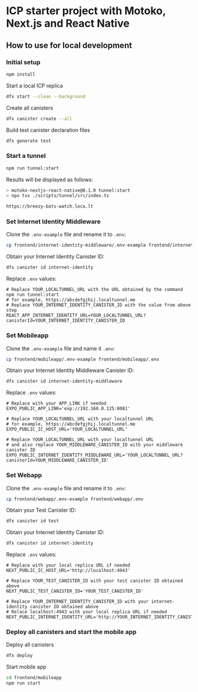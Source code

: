 # ICP starter project with Motoko, Next.js and React Native

## How to use for local development

### Initial setup

```bash
npm install
```

Start a local ICP replica

```bash
dfx start --clean --background
```

Create all canisters

```bash
dfx canister create --all
```

Build test canister declaration files

```bash
dfx generate test
```

### Start a tunnel

```bash
npm run tunnel:start
```

Results will be displayed as follows:

```bash
> motoko-nextjs-react-native@0.1.0 tunnel:start
> npx tsx ./scripts/tunnel/src/index.ts

https://breezy-bats-watch.loca.lt
```

### Set Internet Identity Middleware

Clone the `.env-example` file and rename it to `.env`:

```bash
cp frontend/internet-identity-middleware/.env-example frontend/internet-identity-middleware/.env
```

Obtain your Internet Identity Canister ID:

```bash
dfx canister id internet-identity
```

Replace `.env` values:

```
# Replace YOUR_LOCALTUNNEL_URL with the URL obtained by the command npm run tunnel:start
# for example, https://abcdefgjhij.localtunnel.me
# Replace YOUR_INTERNET_IDENTITY_CANISTER_ID with the value from above step
REACT_APP_INTERNET_IDENTITY_URL=YOUR_LOCALTUNNEL_URL?canisterId=YOUR_INTERNET_IDENTITY_CANISTER_ID
```

### Set Mobileapp

Clone the `.env-example` file and name it `.env`:

```bash
cp frontend/mobileapp/.env-example frontend/mobileapp/.env
```

Obtain your Internet Identity Middleware Canister ID:

```bash
dfx canister id internet-identity-middleware
```

Replace `.env` values:

```
# Replace with your APP_LINK if needed
EXPO_PUBLIC_APP_LINK='exp://192.168.0.125:8081'

# Replace YOUR_LOCALTUNNEL_URL with your localtunnel URL
# for example, https://abcdefgjhij.localtunnel.me
EXPO_PUBLIC_IC_HOST_URL='YOUR_LOCALTUNNEL_URL'

# Replace YOUR_LOCALTUNNEL_URL with your localtunnel URL
# and also replace YOUR_MIDDLEWARE_CANISTER_ID with your middleware canister ID
EXPO_PUBLIC_INTERNET_IDENTITY_MIDDLEWARE_URL='YOUR_LOCALTUNNEL_URL?canisterId=YOUR_MIDDLEWARE_CANISTER_ID'
```

### Set Webapp

Clone the `.env-example` file and rename it to `.env`:

```bash
cp frontend/webapp/.env-example frontend/webapp/.env
```

Obtain your Test Canister ID:

```bash
dfx canister id test
```

Obtain your Internet Identity Canister ID:

```bash
dfx canister id internet-identity
```

Replace `.env` values:

```
# Replace with your local replica URL if needed
NEXT_PUBLIC_IC_HOST_URL='http://localhost:4943'

# Replace YOUR_TEST_CANISTER_ID with your test canister ID obtained above
NEXT_PUBLIC_TEST_CANISTER_ID='YOUR_TEST_CANISTER_ID'

# Replace YOUR_INTERNET_IDENTITY_CANISTER_ID with your internet-identity canister ID obtained above
# Relace localhost:4943 with your local replica URL if needed
NEXT_PUBLIC_INTERNET_IDENTITY_URL='http://YOUR_INTERNET_IDENTITY_CANISTER_ID.localhost:4943'
```

### Deploy all canisters and start the mobile app

Deploy all canisters

```bash
dfx deploy
```

Start mobile app

```bash
cd frontend/mobileapp
npm run start
```

